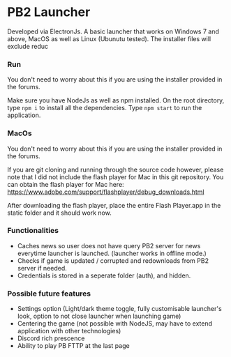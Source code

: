# PB2 Launcher
Developed via ElectronJs. A basic launcher that works on Windows 7 and above, MacOS as well as Linux (Ubunutu tested). The installer files will exclude reduc

### Run
You don't need to worry about this if you are using the installer provided in the forums. 

Make sure you have NodeJs as well as npm installed. On the root directory, type `npm i` to install all the dependencies. Type `npm start` to run the application.

### MacOs
You don't need to worry about this if you are using the installer provided in the forums. 

If you are git cloning and running through the source code however, please note that I did not include the flash player for Mac in this git repository. You can obtain the flash player for Mac here: https://www.adobe.com/support/flashplayer/debug_downloads.html

After downloading the flash player, place the entire Flash Player.app in the static folder and it should work now.

### Functionalities
- Caches news so user does not have query PB2 server for news everytime launcher is launched. (launcher works in offline mode.)
- Checks if game is updated / corrupted and redownloads from PB2 server if needed.
- Credentials is stored in a seperate folder (auth), and hidden.

### Possible future features
- Settings option (Light/dark theme toggle, fully customisable launcher's look, option to not close launcher when launching game)
- Centering the game (not possible with NodeJS, may have to extend application with other technologies)
- Discord rich prescence
- Ability to play PB FTTP at the last page